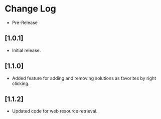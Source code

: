# Change Log

- Pre-Release

## [1.0.1]

- Initial release.

## [1.1.0]
- Added feature for adding and removing solutions as favorites by right clicking.

## [1.1.2]
- Updated code for web resource retrieval.